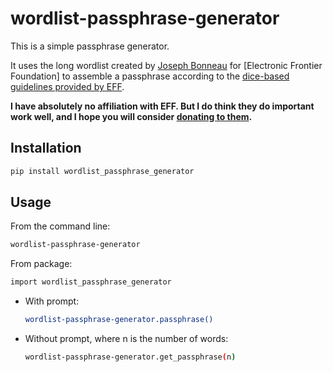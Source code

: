 # wordlist-passphrase-generator

This is a simple passphrase generator.

It uses the long wordlist created by [Joseph Bonneau](https://www.eff.org/deeplinks/2016/07/new-wordlists-random-passphrases) for [Electronic Frontier Foundation] to assemble a passphrase according to the [dice-based guidelines provided by EFF](https://www.eff.org/dice).

**I have absolutely no affiliation with EFF. But I do think they do important work well, and I hope you will consider [donating to them](https://supporters.eff.org/donate/button).**

## Installation
```bash
pip install wordlist_passphrase_generator
```

## Usage

From the command line:
```bash
wordlist-passphrase-generator
```

From package:
```bash
import wordlist_passphrase_generator
```

- With prompt:
  ```bash
  wordlist-passphrase-generator.passphrase()
  ```

- Without prompt, where n is the number of words:
  ```bash
  wordlist-passphrase-generator.get_passphrase(n)
  ```
